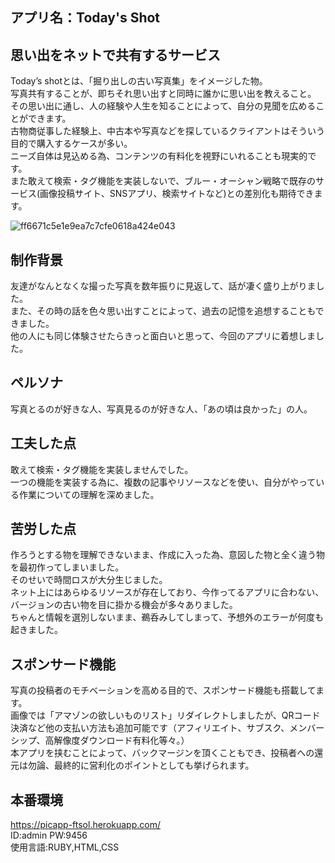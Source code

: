 ## アプリ名：Today's Shot


## 思い出をネットで共有するサービス
   Today’s shotとは、「掘り出しの古い写真集」をイメージした物。  
   写真共有することが、即ちそれ思い出すと同時に誰かに思い出を教えること。  
   その思い出に通し、人の経験や人生を知ることによって、自分の見聞を広めることができます。  
   古物商従事した経験上、中古本や写真などを探しているクライアントはそういう目的で購入するケースが多い。  
   ニーズ自体は見込める為、コンテンツの有料化を視野にいれることも現実的です。  
   また敢えて検索・タグ機能を実装しないで、ブルー・オーシャン戦略で既存のサービス(画像投稿サイト、SNSアプリ、検索サイトなど)との差別化も期待できます。

![ff6671c5e1e9ea7c7cfe0618a424e043](https://user-images.githubusercontent.com/68992335/112160869-efd40a80-8c2d-11eb-96d5-cdf24d75db78.gif)
   
## 制作背景
   友達がなんとなくな撮った写真を数年振りに見返して、話が凄く盛り上がりました。  
   また、その時の話を色々思い出すことによって、過去の記憶を追想することもできました。  
   他の人にも同じ体験させたらきっと面白いと思って、今回のアプリに着想しました。  　　　
   
## ペルソナ  
   写真とるのが好きな人、写真見るのが好きな人、「あの頃は良かった」の人。

## 工夫した点
   敢えて検索・タグ機能を実装しませんでした。  
   一つの機能を実装する為に、複数の記事やリソースなどを使い、自分がやっている作業についての理解を深めました。

## 苦労した点
   作ろうとする物を理解できないまま、作成に入った為、意図した物と全く違う物を最初作ってしまいました。  
   そのせいで時間ロスが大分生じました。  
   ネット上にはあらゆるリソースが存在しており、今作ってるアプリに合わない、バージョンの古い物を目に掛かる機会が多々ありました。  
   ちゃんと情報を選別しないまま、鵜呑みしてしまって、予想外のエラーが何度も起きました。  

## スポンサード機能
   写真の投稿者のモチベーションを高める目的で、スポンサード機能も搭載してます。  
   画像では「アマゾンの欲しいものリスト」リダイレクトしましたが、QRコード決済など他の支払い方法も追加可能です（アフィリエイト、サブスク、メンバーシップ、高解像度ダウンロード有料化等々。）   
   本アプリを挟むことによって、バックマージンを頂くこともでき、投稿者への還元は勿論、最終的に営利化のポイントとしても挙げられます。  

## 本番環境
https://picapp-ftsol.herokuapp.com/  
ID:admin  PW:9456  
使用言語:RUBY,HTML,CSS




